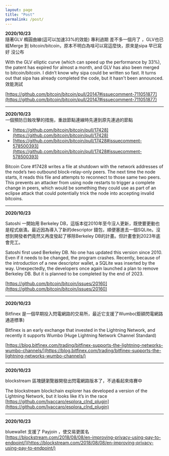 ```yaml
---
layout: page
title: "Post"
permalink: /post/
---
```




**2020/10/23**    
隨著GLV 橢圓曲線(這可以加速33%的效能) 專利過期 差不多一個月了   ，GLV也已經Merge 到 bitcoin/bitcoin，原本不明白為啥可以寫這麼快，原來是sipa 早已寫好 沒公布

With the GLV elliptic curve (which can speed up the performance by 33%), the patent has expired for almost a month, and GLV has also been merged to bitcoin/bitcoin. I didn’t know why sipa could be written so fast. It turns out that sipa has already completed the code, but it hasn't been announced.
效能測試

[https://github.com/bitcoin/bitcoin/pull/20147#issuecomment-711051877](https://github.com/bitcoin/bitcoin/pull/20147#issuecomment-711051877)

---

**2020/10/23**    
一個預防日蝕攻擊的措施，重啟節點連線時先連到原先連過的節點
* [https://github.com/bitcoin/bitcoin/pull/17428](https://github.com/bitcoin/bitcoin/pull/17428)
* [https://github.com/bitcoin/bitcoin/pull/17428#issuecomment-578500393](https://github.com/bitcoin/bitcoin/pull/17428#issuecomment-578500393)


Bitcoin Core #17428 writes a file at shutdown with the network addresses of the node’s two outbound block-relay-only peers. The next time the node starts, it reads this file and attempts to reconnect to those same two peers. This prevents an attacker from using node restarts to trigger a complete change in peers, which would be something they could use as part of an eclipse attack that could potentially trick the node into accepting invalid bitcoins.

---

**2020/10/23**    

Satoshi 一開始用 Berkeley DB，這版本從2010年至今沒人更新，既使要更動也是程式崩潰。最近因為導入了新的descriptor  錢包，順便塞進去一個SQLite。沒想到開發者們竟然又再度發起了移除Berkeley DB的計畫。但計畫會到2023年底會完工。

Satoshi first used Berkeley DB. No one has updated this version since 2010. Even if it needs to be changed, the program crashes. Recently, because of the introduction of a new descriptor wallet, a SQLite was inserted by the way. Unexpectedly, the developers once again launched a plan to remove Berkeley DB. But it is planned to be completed by the end of 2023.

[https://github.com/bitcoin/bitcoin/issues/20160](https://github.com/bitcoin/bitcoin/issues/20160)

---

**2020/10/23**   

Bitfinex 是一個早期投入閃電網路的交易所，最近它支援了Wumbo(鉅額閃電網路通道標準)

Bitfinex is an early exchange that invested in the Lightning Network, and recently it supports Wumbo (Huge Lightning Network Channel Standard)

[https://blog.bitfinex.com/trading/bitfinex-supports-the-lightning-networks-wumbo-channels/](https://blog.bitfinex.com/trading/bitfinex-supports-the-lightning-networks-wumbo-channels/)

---

**2020/10/23**   

blockstream 區塊鏈瀏覽器開發出閃電網路版本了，不過看起來烙賽中


The blockstream blockchain explorer has developed a version of the Lightning Network, but it looks like it’s in the race
[https://github.com/lvaccaro/esplora_clnd_plugin](https://github.com/lvaccaro/esplora_clnd_plugin)

---

**2020/10/23**   

bluewallet 支援了 Payjoin ，使交易更匿名
[https://blockstream.com/2018/08/08/en-improving-privacy-using-pay-to-endpoint/](https://blockstream.com/2018/08/08/en-improving-privacy-using-pay-to-endpoint/)

